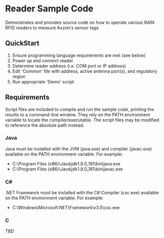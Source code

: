 # Reader Sample Code
Demonstrates and provides source code on how to operate various RAIN RFID readers to measure Axzon's sensor tags

## QuickStart
1) Ensure programming language requirements are met (see below)
2) Power up and connect reader
3) Determine reader address (i.e. COM port or IP address)
4) Edit 'Common' file with address, active antenna port(s), and regulatory region
5) Run appropriate 'Demo' script

## Requirements
Script files are included to compile and run the sample code, printing the results to a command-line window. They rely on the PATH environment variable to locate the compiler/executable. The script files may be modified to reference the absolute path instead.
### Java
Java must be installed with the JVM (java.exe) and compiler (javac.exe) available on the PATH environment variable. For example: 
- C:\Program Files (x86)\Java\jdk1.8.0_181\bin\java.exe
- C:\Program Files (x86)\Java\jdk1.8.0_181\bin\javac.exe
### C#
.NET Framework must be installed with the C# Compiler (csc.exe) available on the PATH environment variable. For example: 
- C:\Windows\Microsoft.NET\Framework\v3.5\csc.exe
### C
TBD
